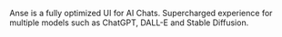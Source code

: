 Anse is a fully optimized UI for AI Chats. Supercharged experience for multiple models such as ChatGPT, DALL-E and Stable Diffusion.
